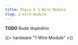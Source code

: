 ```yaml
---
title: Popis k 1-Wire Module
slug: 1-wire-module
---
```


**TODO** Bude doplněno

{{< hardware "1-Wire Module" >}}
